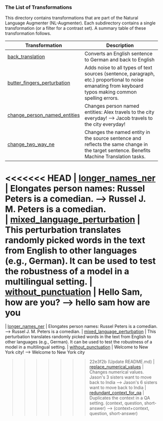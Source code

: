 ### The List of Transformations

This directory contains transformations that are part of the Natural Language Augmenter (NL-Augmenter). Each subdirectory contains a single transformation (or a filter for a contrast set). A summary table of these transformation follows.

| Transformation                             | Description                                                                       
| ------- | -----------                          
| [back_translation](back_translation)              | Converts an English sentence to German and back to English                
| [butter_fingers_perturbation](butter_fingers_perturbation)     | Adds noise to all types of text sources (sentence, paragraph, etc.) proportional to noise emanating from keyboard typos making common spelling errors.  
| [change_person_named_entities](change_person_named_entities)        | Changes person named entities: Alex travels to the city everyday! --> Jacob travels to the city everyday! 
| [change_two_way_ne](change_two_way_ne)                   | Changes the named entity in the source sentence and reflects the same change in the target sentence. Benefits Machine Translation tasks.
<<<<<<< HEAD
| [longer_names_ner](longer_names_ner)        | Elongates person names: Russel Peters is a comedian. --> Russel J. M. Peters is a comedian.  
| [mixed_language_perturbation](mixed_language_perturbation) | This perturbation translates randomly picked words in the text from English to other languages (e.g., German). It can be used to test the robustness of a model in a multilingual setting.
| [without_punctuation](punctuation)        | Hello Sam, how are you? --> hello sam how are you
=======
| [longer_names_ner](longer_names_ner)        | Elongates person names: Russel Peters is a comedian. --> Russel J. M. Peters is a comedian. 
| [mixed_language_perturbation](mixed_language_perturbation) | This perturbation translates randomly picked words in the text from English to other languages (e.g., German). It can be used to test the robustness of a model in a multilingual setting.
| [without_punctuation](punctuation)        | Welcome to New York city! --> Welcome to New York city
>>>>>>> 22e3f2b (Update README.md)
| [replace_numerical_values](replace_numerical_values)        | Changes numerical values. Jason's 3 sisters want to move back to India --> Jason's 6 sisters want to move back to India
| [redundant_context_for_qa](redundant_context_for_qa)        | Duplicates the context in a QA setting. (context, question, short-answer) --> (context+context, question, short-answer)
